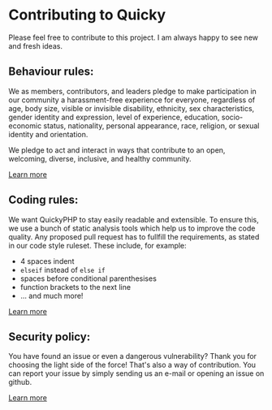 # Contributing to Quicky

Please feel free to contribute to this project. I am always happy to see new and fresh ideas.

## Behaviour rules:

We as members, contributors, and leaders pledge to make participation in our community a harassment-free experience for everyone, regardless of age, body size, visible or invisible disability, ethnicity, sex characteristics, gender identity and expression, level of experience, education, socio-economic status, nationality, personal appearance, race, religion, or sexual identity and orientation.

We pledge to act and interact in ways that contribute to an open, welcoming, diverse, inclusive, and healthy community.

[Learn more](https://github.com/david-prv/QuickyPHP/blob/main/CODE_OF_CONDUCT.md)

## Coding rules:

We want QuickyPHP to stay easily readable and extensible. To ensure this, we use a bunch of static analysis tools which help us to improve the code quality.
Any proposed pull request has to fullfill the requirements, as stated in our code style ruleset. These include, for example:  
- 4 spaces indent
- `elseif` instead of `else if`
- spaces before conditional parenthesises
- function brackets to the next line
- ... and much more!

[Learn more](https://github.com/david-prv/QuickyPHP/blob/main/CODE_STYLE.md)

## Security policy:

You have found an issue or even a dangerous vulnerability? Thank you for choosing the light side of the force! That's also a way of contribution. You can report your issue
by simply sending us an e-mail or opening an issue on github.

[Learn more](https://github.com/david-prv/QuickyPHP/security/policy)
